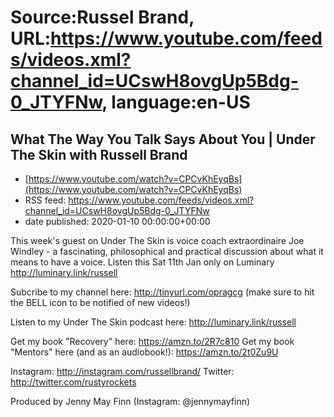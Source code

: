 # Source:Russel Brand, URL:https://www.youtube.com/feeds/videos.xml?channel_id=UCswH8ovgUp5Bdg-0_JTYFNw, language:en-US

## What The Way You Talk Says About You | Under The Skin with Russell Brand
 - [https://www.youtube.com/watch?v=CPCvKhEyqBs](https://www.youtube.com/watch?v=CPCvKhEyqBs)
 - RSS feed: https://www.youtube.com/feeds/videos.xml?channel_id=UCswH8ovgUp5Bdg-0_JTYFNw
 - date published: 2020-01-10 00:00:00+00:00

This week's guest on Under The Skin is voice coach extraordinaire Joe Windley - a fascinating, philosophical and practical discussion about what it means to have a voice. Listen this Sat 11th Jan only on Luminary http://luminary.link/russell

Subcribe to my channel here: http://tinyurl.com/opragcg
(make sure to hit the BELL icon to be notified of new videos!)

Listen to my Under The Skin podcast here: 
http://luminary.link/russell

Get my book "Recovery" here: https://amzn.to/2R7c810
Get my book "Mentors" here (and as an audiobook!): https://amzn.to/2t0Zu9U

Instagram: http://instagram.com/russellbrand/
Twitter: http://twitter.com/rustyrockets

Produced by Jenny May Finn (Instagram: @jennymayfinn)

